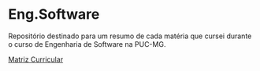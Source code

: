 # Eng.Software
Repositório destinado para um resumo de cada matéria que cursei durante o curso de Engenharia de Software na PUC-MG.

[Matriz Curricular](https://github.com/ArthurFreitasJardim/Eng.Software/blob/main/Primeiro-Semestre/Fundamentos%20da%20Engenharia%20de%20Software/imgs/RelRequisitosCurriculo.pdf)
